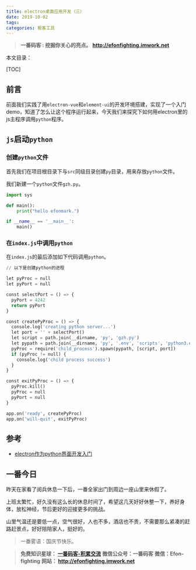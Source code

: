 ```yaml
---
title: electron桌面应用开发（三）
date: 2019-10-02
tags: 
categories: 极客工具
---
```


> **一番码客 : 挖掘你关心的亮点。**
> **http://efonfighting.imwork.net**

本文目录：

[TOC]

## 前言

前面我们实践了用`electron-vue`和`element-ui`的开发环境搭建，实现了一个入门demo，知道了怎么让这个程序运行起来，今天我们来探究下如何用electron里的js主程序调用`python`程序。

<!-- more -->

## `js`启动`python`

### 创建`python`文件

首先我们在项目根目录下与`src`同级目录创建`py`目录，用来存放`python`文件。

我们新建一个`python`文件`gzh.py`。

```python
import sys

def main():
    print("hello efonmark.")

if __name__ == '__main__':
    main()
```

### 在`index.js`中调用`python`

在`index.js`的最后添加如下代码调用`python`。

```python
// 以下是创建python的进程

let pyProc = null
let pyPort = null

const selectPort = () => {
  pyPort = 4242
  return pyPort
}

const createPyProc = () => {
  console.log('creating python server...')
  let port = '' + selectPort()
  let script = path.join(__dirname, 'py', 'gzh.py')
  let pypath = path.join(__dirname, 'py', '.env', 'scripts', 'python3.exe')
  pyProc = require('child_process').spawn(pypath, [script, port])
  if (pyProc != null) {
    console.log('child process success')
  }
}

const exitPyProc = () => {
  pyProc.kill()
  pyProc = null
  pyPort = null
}

app.on('ready', createPyProc)
app.on('will-quit', exitPyProc)
```



## 参考

* [electron作为python界面开发入门](https://mlln.cn/2018/01/08/electron作为python界面开发入门/?from=singlemessage)

## 一番今日

昨天在家看了阅兵休息一下后，一番全家出门到周边一座山里来休假了。

上班太繁忙，好久没有这么长的休息时间了，希望这几天好好休整一下，养好身体，放松神经，节后更好的迎接更多的挑战。

山里气温还是要低一点，空气很好，人也不多，酒店也不贵，不需要那么紧凑的赶路赶景点，好好陪陪家人，挺好的。

> 一番雾语：国庆节快乐。



> **免费知识星球： [一番码客-积累交流]([wwww](https://t.zsxq.com/NRVBURr))**
> **微信公众号：一番码客**
> **微信：Efon-fighting**
> **网站： http://efonfighting.imwork.net**
